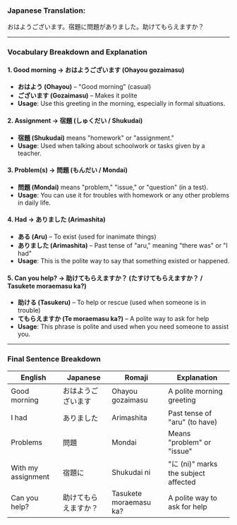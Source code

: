 ### **Japanese Translation:**

おはようございます。宿題に問題がありました。助けてもらえますか？

---

### **Vocabulary Breakdown and Explanation**

#### **1. Good morning → おはようございます (Ohayou gozaimasu)**

- **おはよう (Ohayou)** – "Good morning" (casual)
- **ございます (Gozaimasu)** – Makes it polite
- **Usage**: Use this greeting in the morning, especially in formal situations.

#### **2. Assignment → 宿題 (しゅくだい / Shukudai)**

- **宿題 (Shukudai)** means "homework" or "assignment."
- **Usage**: Used when talking about schoolwork or tasks given by a teacher.

#### **3. Problem(s) → 問題 (もんだい / Mondai)**

- **問題 (Mondai)** means "problem," "issue," or "question" (in a test).
- **Usage**: You can use it for troubles with homework or any other problems in daily life.

#### **4. Had → ありました (Arimashita)**

- **ある (Aru)** – To exist (used for inanimate things)
- **ありました (Arimashita)** – Past tense of "aru," meaning "there was" or "I had"
- **Usage**: This is the polite way to say that something existed or happened.

#### **5. Can you help? → 助けてもらえますか？ (たすけてもらえますか？ / Tasukete moraemasu ka?)**

- **助ける (Tasukeru)** – To help or rescue (used when someone is in trouble)
- **てもらえますか (Te moraemasu ka?)** – A polite way to ask for help
- **Usage**: This phrase is polite and used when you need someone to assist you.

---

### **Final Sentence Breakdown**

| English            | Japanese             | Romaji                 | Explanation                          |
| ------------------ | -------------------- | ---------------------- | ------------------------------------ |
| Good morning       | おはようございます   | Ohayou gozaimasu       | A polite morning greeting            |
| I had              | ありました           | Arimashita             | Past tense of "aru" (to have)        |
| Problems           | 問題                 | Mondai                 | Means "problem" or "issue"           |
| With my assignment | 宿題に               | Shukudai ni            | "に (ni)" marks the subject affected |
| Can you help?      | 助けてもらえますか？ | Tasukete moraemasu ka? | A polite way to ask for help         |
